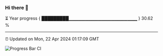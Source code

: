 ### Hi there 👋

⏳ Year progress { █████████▁▁▁▁▁▁▁▁▁▁▁▁▁▁▁▁▁▁▁▁▁ } 30.62 %

---

⏰ Updated on Mon, 22 Apr 2024 01:17:09 GMT

![Progress Bar CI](https://github.com/ZhaoGui/ZhaoGui/workflows/Progress%20Bar%20CI/badge.svg)
